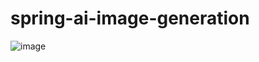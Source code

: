 ﻿# spring-ai-image-generation

 ![image](https://github.com/user-attachments/assets/8026fa45-620b-4a51-af7d-ab5e7a7d71ce)

